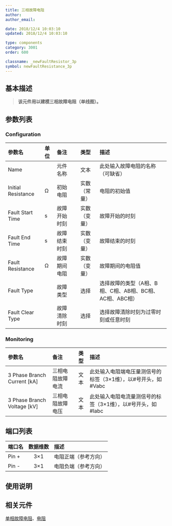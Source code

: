 ```yaml
---
title: 三相故障电阻
author: 
author_email:

date: 2018/12/4 10:03:10
updated: 2018/12/4 10:03:10

type: components
category: 3001
order: 600

classname: _newFaultResistor_3p
symbol: newFaultResistance_3p
---
```

## 基本描述


> **该元件用以建模三相故障电阻（单线图）。**

## 参数列表
### Configuration
| 参数名 | 单位 | 备注 | 类型 | 描述 |
| :--- | :--- | :--- | :--: | :--- |
| Name |  | 元件名称 | 文本 | 此处输入故障电阻的名称（可缺省） |
| Initial Resistance | Ω | 初始电阻 | 实数（常量） | 电阻的初始值 |
| Fault Start Time | s | 故障开始时刻 | 实数（变量） | 故障开始的时刻 |
| Fault End Time | s | 故障结束时刻 | 实数（变量） | 故障结束的时刻 |
| Fault Resistance | Ω | 故障期间电阻 | 实数（变量） | 故障期间的电阻值 |
| Fault Type |  | 故障类型 | 选择 | 选择故障的类型（A相、B相、C相、AB相、BC相、AC相、ABC相） |
| Fault Clear Type | | 故障清除时刻 | 选择 | 选择故障清除时刻为过零时刻或任意时刻 |
### Monitoring
| 参数名 | 备注 | 类型 | 描述 |
| :--- | :--- | :--: | :--- |
| 3 Phase Branch Current \[kA\] | 三相电阻故障电流 | 文本 |  此处输入电阻端电压量测信号的标签（3×1维），以#号开头，如#Vabc |
| 3 Phase Branch Voltage \[kV\] | 三相电阻故障电压 | 文本 | 此处输入电阻电流量测信号的标签（3×1维），以#号开头，如#Iabc |


## 端口列表

| 端口名 | 数据维数 | 描述 |
| :--- | :--:  | :--- |
| Pin + | 3×1 |电阻正端（参考方向）|
| Pin - | 3×1 |电阻负端（参考方向）|

## 使用说明



## 相关元件

[单相故障电阻](comp_newFaultResistor.md)、[电阻](compnewResistorRouter.md)
